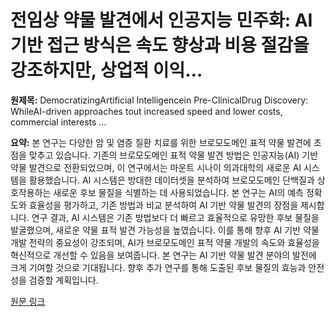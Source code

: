 # 전임상 약물 발견에서 인공지능 민주화: AI 기반 접근 방식은 속도 향상과 비용 절감을 강조하지만, 상업적 이익…

**원제목:** DemocratizingArtificial Intelligencein Pre-ClinicalDrug Discovery: WhileAI-driven approaches tout increased speed and lower costs, commercial interests …

**요약:** 본 연구는 다양한 암 및 염증 질환 치료를 위한 브로모도메인 표적 약물 발견에 초점을 맞추고 있습니다. 기존의 브로모도메인 표적 약물 발견 방법은 인공지능(AI) 기반 약물 발견으로 전환되었으며, 이 연구에서는 마운트 시나이 의과대학의 새로운 AI 시스템을 활용했습니다.  AI 시스템은 방대한 데이터셋을 분석하여 브로모도메인 단백질과 상호작용하는 새로운 후보 물질을 식별하는 데 사용되었습니다.  본 연구는 AI의 예측 정확도와 효율성을 평가하고, 기존 방법과 비교 분석하여 AI 기반 약물 발견의 장점을 제시합니다.  연구 결과, AI 시스템은 기존 방법보다 더 빠르고 효율적으로 유망한 후보 물질을 발굴했으며,  새로운 약물 표적 발견 가능성을 높였습니다.  이를 통해 향후 AI 기반 약물 개발 전략의 중요성이 강조되며,  AI가 브로모도메인 표적 약물 개발의 속도와 효율성을 혁신적으로 개선할 수 있음을 보여줍니다.  본 연구는 AI 기반 약물 발견 분야의 발전에 크게 기여할 것으로 기대됩니다.  향후 추가 연구를 통해 도출된 후보 물질의 효능과 안전성을 검증할 계획입니다.

[원문 링크](https://www.liebertpub.com/doi/full/10.1089/gen.45.07.10)
